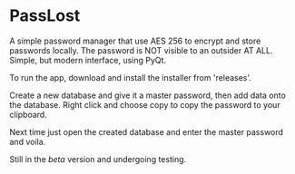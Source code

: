 # PassLost

A simple password manager that use AES 256 to encrypt and store passwords locally. The password is NOT visible to an outsider AT ALL. Simple, but modern interface, using PyQt.

To run the app, download and install the installer from 'releases'.

Create a new database and give it a master password, then add data onto the database. Right click and choose copy to copy the password to your clipboard.

Next time just open the created database and enter the master password and voila.

Still in the _beta_ version and undergoing testing.
 
 
